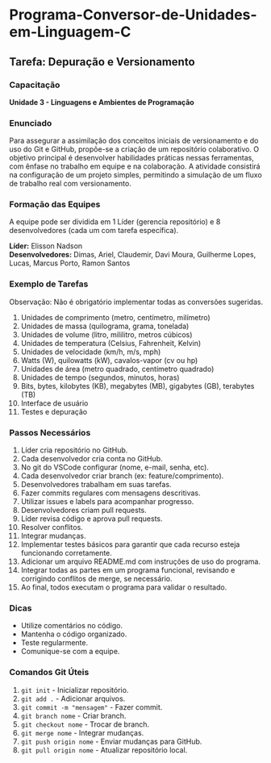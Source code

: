 # Programa-Conversor-de-Unidades-em-Linguagem-C

## Tarefa: Depuração e Versionamento

### Capacitação
**Unidade 3 - Linguagens e Ambientes de Programação**

### Enunciado
Para assegurar a assimilação dos conceitos iniciais de versionamento e do uso do Git e GitHub, propõe-se a criação de um repositório colaborativo. O objetivo principal é desenvolver habilidades práticas nessas ferramentas, com ênfase no trabalho em equipe e na colaboração. A atividade consistirá na configuração de um projeto simples, permitindo a simulação de um fluxo de trabalho real com versionamento.

### Formação das Equipes
A equipe pode ser dividida em 1 Líder (gerencia repositório) e 8 desenvolvedores (cada um com tarefa específica).

**Líder:** Elisson Nadson  
**Desenvolvedores:** Dimas, Ariel, Claudemir, Davi Moura, Guilherme Lopes, Lucas, Marcus Porto, Ramon Santos

### Exemplo de Tarefas
Observação: Não é obrigatório implementar todas as conversões sugeridas.
1. Unidades de comprimento (metro, centímetro, milímetro)
2. Unidades de massa (quilograma, grama, tonelada)
3. Unidades de volume (litro, mililitro, metros cúbicos)
4. Unidades de temperatura (Celsius, Fahrenheit, Kelvin)
5. Unidades de velocidade (km/h, m/s, mph)
6. Watts (W), quilowatts (kW), cavalos-vapor (cv ou hp)
7. Unidades de área (metro quadrado, centímetro quadrado)
8. Unidades de tempo (segundos, minutos, horas)
9. Bits, bytes, kilobytes (KB), megabytes (MB), gigabytes (GB), terabytes (TB)
10. Interface de usuário
11. Testes e depuração

### Passos Necessários
1. Líder cria repositório no GitHub.
2. Cada desenvolvedor cria conta no GitHub.
3. No git do VSCode configurar (nome, e-mail, senha, etc).
4. Cada desenvolvedor criar branch (ex: feature/comprimento).
5. Desenvolvedores trabalham em suas tarefas.
6. Fazer commits regulares com mensagens descritivas.
7. Utilizar issues e labels para acompanhar progresso.
8. Desenvolvedores criam pull requests.
9. Líder revisa código e aprova pull requests.
10. Resolver conflitos.
11. Integrar mudanças.
12. Implementar testes básicos para garantir que cada recurso esteja funcionando corretamente.
13. Adicionar um arquivo README.md com instruções de uso do programa.
14. Integrar todas as partes em um programa funcional, revisando e corrigindo conflitos de merge, se necessário.
15. Ao final, todos executam o programa para validar o resultado.

### Dicas
- Utilize comentários no código.
- Mantenha o código organizado.
- Teste regularmente.
- Comunique-se com a equipe.

### Comandos Git Úteis
1. `git init` - Inicializar repositório.
2. `git add .` - Adicionar arquivos.
3. `git commit -m "mensagem"` - Fazer commit.
4. `git branch nome` - Criar branch.
5. `git checkout nome` - Trocar de branch.
6. `git merge nome` - Integrar mudanças.
7. `git push origin nome` - Enviar mudanças para GitHub.
8. `git pull origin nome` - Atualizar repositório local.